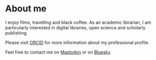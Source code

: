 # About me

I enjoy films, travelling and black coffee. As an academic librarian, I am particularly interested in digital libraries, open science and scholarly publishing.

Please visit [ORCID](https://orcid.org/0000-0001-8524-5987) for more information about my professional profile.

Feel free to contact me on [Mastodon](https://openbiblio.social/@ThomasGerdes) or on [Bluesky](https://bsky.app/profile/thomasgerdes.bsky.social).

<!--
**thomasgerdes/thomasgerdes** is a ✨ _special_ ✨ repository because its `README.md` (this file) appears on your GitHub profile.

Here are some ideas to get you started:

- 🔭 I’m currently working on ...
- 🌱 I’m currently learning ...
- 👯 I’m looking to collaborate on ...
- 🤔 I’m looking for help with ...
- 💬 Ask me about ...
- 📫 How to reach me: ...
- 😄 Pronouns: ...
- ⚡ Fun fact: ...
-->
